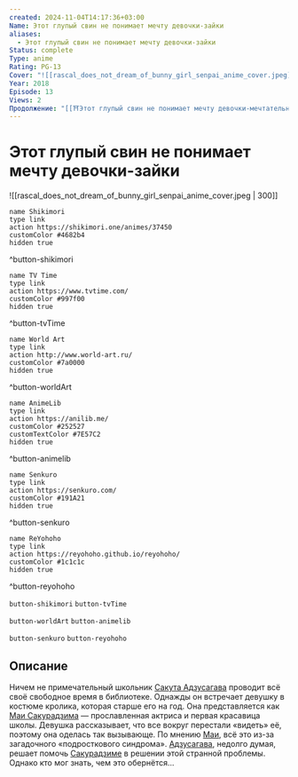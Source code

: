 ```yaml
---
created: 2024-11-04T14:17:36+03:00
Name: Этот глупый свин не понимает мечту девочки-зайки
aliases:
  - Этот глупый свин не понимает мечту девочки-зайки
Status: complete
Type: anime
Rating: PG-13
Cover: "![[rascal_does_not_dream_of_bunny_girl_senpai_anime_cover.jpeg]]"
Year: 2018
Episode: 13
Views: 2
Продолжение: "[[⛩️Этот глупый свин не понимает мечту девочки-мечтательницы (аниме фильм)]]"
---
```


# Этот глупый свин не понимает мечту девочки-зайки

![[rascal_does_not_dream_of_bunny_girl_senpai_anime_cover.jpeg | 300]]

```button
name Shikimori
type link
action https://shikimori.one/animes/37450
customColor #4682b4
hidden true
```
^button-shikimori

```button
name TV Time
type link
action https://www.tvtime.com/
customColor #997f00
hidden true
```
^button-tvTime

```button
name World Art
type link
action http://www.world-art.ru/
customColor #7a0000
hidden true
```
^button-worldArt

```button
name AnimeLib
type link
action https://anilib.me/
customColor #252527
customTextColor #7E57C2
hidden true
```
^button-animelib

```button
name Senkuro
type link
action https://senkuro.com/
customColor #191A21
hidden true
```
^button-senkuro

```button
name ReYohoho
type link
action https://reyohoho.github.io/reyohoho/
customColor #1c1c1c
hidden true
```
^button-reyohoho

`button-shikimori` `button-tvTime`

`button-worldArt` `button-animelib`

`button-senkuro` `button-reyohoho`

## Описание

Ничем не примечательный школьник [Сакута Адзусагава](https://shikimori.one/characters/118733-sakuta-azusagawa) проводит всё своё свободное время в библиотеке. Однажды он встречает девушку в костюме кролика, которая старше его на год. Она представляется как [Маи Сакурадзима](https://shikimori.one/characters/118739-mai-sakurajima) — прославленная актриса и первая красавица школы. Девушка рассказывает, что все вокруг перестали «видеть» её, поэтому она оделась так вызывающе. По мнению [Маи](https://shikimori.one/characters/118739-mai-sakurajima), всё это из-за загадочного «подросткового синдрома». [Адзусагава](https://shikimori.one/characters/118733-sakuta-azusagawa), недолго думая, решает помочь [Сакурадзиме](https://shikimori.one/characters/118739-mai-sakurajima) в решении этой странной проблемы. Однако кто мог знать, чем это обернётся...
